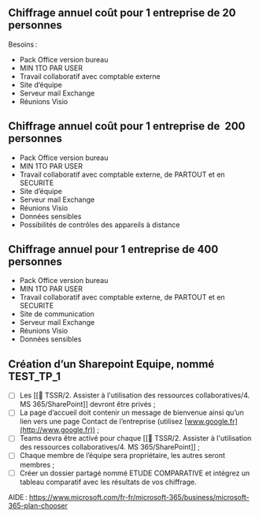 ## Chiffrage annuel coût pour 1 entreprise de 20 personnes
Besoins : 
-   Pack Office version bureau 
-   MIN 1TO PAR USER     
-   Travail collaboratif avec comptable externe 
-   Site d’équipe   
-   Serveur mail Exchange 
-   Réunions Visio 

## Chiffrage annuel coût pour 1 entreprise de  200 personnes

-   Pack Office version bureau 
-   MIN 1TO PAR USER 
-   Travail collaboratif avec comptable externe, de PARTOUT et en SECURITE
-   Site d’équipe 
-   Serveur mail Exchange 
-   Réunions Visio 
-   Données sensibles 
-   Possibilités de contrôles des appareils à distance 

## Chiffrage annuel pour 1 entreprise de 400 personnes 

-   Pack Office version bureau 
-   MIN 1TO PAR USER 
-   Travail collaboratif avec comptable externe, de PARTOUT et en SECURITE 
-   Site de communication 
-   Serveur mail Exchange 
-   Réunions Visio 
-   Données sensibles 
    
## Création d’un Sharepoint Equipe, nommé TEST_TP_1

- [ ] Les [[🖖 TSSR/2. Assister à l'utilisation des ressources collaboratives/4. MS 365/SharePoint]] devront être privés ;
- [ ] La page d’accueil doit contenir un message de bienvenue ainsi qu’un lien vers une page Contact de l’entreprise (utilisez [www.google.fr](http://www.google.fr)) ;
- [ ] Teams devra être activé pour chaque [[🖖 TSSR/2. Assister à l'utilisation des ressources collaboratives/4. MS 365/SharePoint]] ;
- [ ] Chaque membre de l’équipe sera propriétaire, les autres seront membres ;
- [ ] Créer un dossier partagé nommé ETUDE COMPARATIVE et intégrez un tableau comparatif avec les résultats de vos chiffrage.

AIDE : https://www.microsoft.com/fr-fr/microsoft-365/business/microsoft-365-plan-chooser
